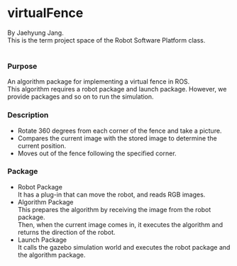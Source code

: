 # virtualFence

By Jaehyung Jang.<br>
This is the term project space of the Robot Software Platform class.<br><br>


### Purpose<br>

An algorithm package for implementing a virtual fence in ROS.<br>
This algorithm requires a robot package and launch package. However, we provide packages and so on to run the simulation.

### Description<br>

- Rotate 360 degrees from each corner of the fence and take a picture.
- Compares the current image with the stored image to determine the current position.
- Moves out of the fence following the specified corner.

### Package<br>

- Robot Package<br>
It has a plug-in that can move the robot, and reads RGB images.
- Algorithm Package<br>
This prepares the algorithm by receiving the image from the robot package.<br>
Then, when the current image comes in, it executes the algorithm and returns the direction of the robot.
- Launch Package<br>
It calls the gazebo simulation world and executes the robot package and the algorithm package.
